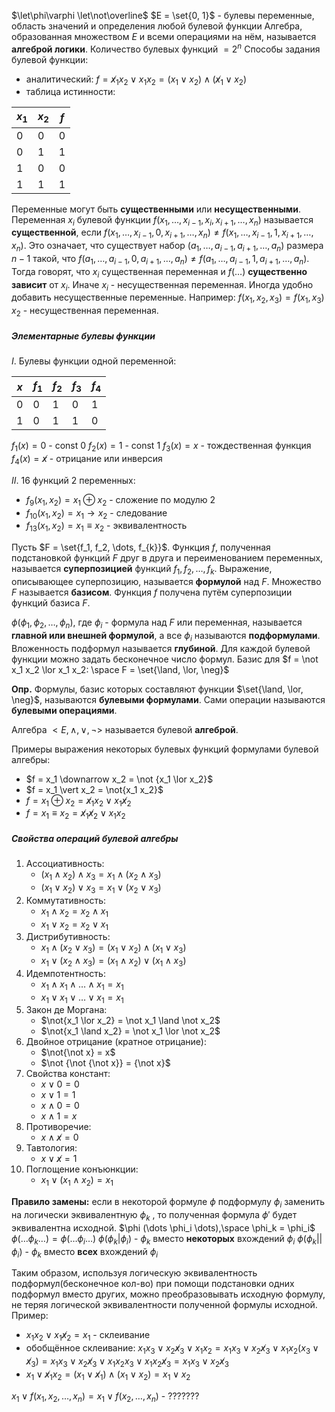 $\let\phi\varphi \let\not\overline$
$Е = \set{0, 1}$ - булевы переменные, область значений и определения любой булевой функции
Алгебра, образованная множеством $E$ и всеми операциями на нём, называется **алгеброй логики**.
Количество булевых функций $= 2^n$
Способы задания булевой функции:
- аналитический: $f = \not x_1 x_2 \lor x_1 x_2 = (x_1 \lor x_2) \land (\not x_1 \lor x_2)$
- таблица истинности:

| $x_1$ | $x_2$ | $f$ |
| ----- | ----- | --- |
| $0$   | $0$   | $0$ |
| $0$   | $1$   | $1$ |
| $1$   | $0$   | $0$ |
| $1$   | $1$   | $1$ |

Переменные могут быть **существенными** или **несущественными**.
Переменная $x_i$ булевой функции $f(x_1, \dots, x_{i-1}, x_i, x_{i+1}, \dots, x_n)$ называется **существенной**, если $f(x_1, \dots, x_{i-1}, 0, x_{i+1}, \dots, x_n) \ne f(x_1, \dots, x_{i-1}, 1, x_{i+1}, \dots, x_n)$.
Это означает, что существует набор $(a_1, \dots, a_{i-1}, a_{i+1}, \dots, a_n)$ размера $n - 1$ такой, что $f(a_1, \dots, a_{i-1}, 0, a_{i+1}, \dots, a_n) \ne f(a_1, \dots, a_{i-1}, 1, a_{i+1}, \dots, a_n)$.
Тогда говорят, что $x_i$ существенная переменная и $f(\dots)$ **существенно зависит** от $x_i$.
Иначе $x_i$ - несущественная переменная.
Иногда удобно добавить несущественные переменные.
Например:
$f(x_1, x_2, x_3) = f(x_1, x_3)$ 
$x_2$ - несущественная переменная.
##### Элементарные булевы функции
$I$. Булевы функции одной переменной:

| $x$ | $f_1$ | $f_2$ | $f_3$ | $f_4$ |
| --- | ----- | ----- | ----- | ----- |
| $0$ | $0$   | $1$   | $0$   | $1$   |
| $1$ | $0$   | $1$   | $1$   | $0$   |

$f_1(x) = 0$ - const 0
$f_2(x) = 1$ - const 1
$f_3(x) = x$ - тождественная функция
$f_4(x) = \not x$ - отрицание или инверсия

$II$. 16 функций 2 переменных:
- $f_9(x_1, x_2) = x_1 \oplus x_2$ - сложение по модулю 2
- $f_{10}(x_1, x_2) = x_1 \rightarrow x_2$ - следование
- $f_{13}(x_1, x_2) = x_1 \equiv x_2$ - эквивалентность

Пусть $F = \set{f_1, f_2, \dots, f_{k}}$. Функция $f$, полученная подстановкой функций $F$ друг в друга и переименованием переменных, называется **суперпозицией** функций $f_1, f_2, \dots, f_{k}$.
Выражение, описывающее суперпозицию, называется **формулой** над $F$.
Множество $F$ называется **базисом**.
Функция $f$ получена путём суперпозиции функций базиса $F$.

$\phi(\phi_1, \phi_2, \dots, \phi_n)$, где $\phi_i$ - формула над $F$ или переменная, называется **главной или внешней формулой**, а все $\phi_i$ называются **подформулами**.
Вложенность подформул называется **глубиной**.
Для каждой булевой функции можно задать бесконечное число формул.
Базис для $f = \not x_1 x_2 \lor x_1 x_2: \space F = \set{\land, \lor, \neg}$

**Опр.** Формулы, базис которых составляют функции $\set{\land, \lor, \neg}$, называются **булевыми формулами**. Сами операции называются **булевыми операциями**.

Алгебра $<E, \land, \lor, \neg>$ называется булевой **алгеброй**.

Примеры выражения некоторых булевых функций формулами булевой алгебры:
- $f = x_1 \downarrow x_2 = \not {x_1 \lor x_2}$
- $f = x_1 \vert x_2 = \not{x_1 x_2}$
- $f = x_1 \oplus x_2 = \not x_1 x_2 \lor x_1 \not x_2$
- $f = x_1 \equiv x_2 = \not x_1 \not x_2 \lor x_1 x_2$
##### Свойства операций булевой алгебры
1. Ассоциативность:
	- $(x_1 \land x_2) \land x_3 = x_1 \land (x_2 \land x_3)$
	- $(x_1 \lor x_2) \lor x_3 = x_1 \lor (x_2 \lor x_3)$
2. Коммутативность:
	- $x_1 \land x_2 = x_2 \land x_1$
	-  $x_1 \lor x_2 = x_2 \lor x_1$
3. Дистрибутивность:
	- $x_1 \land (x_2 \lor x_3) = (x_1 \lor x_2) \land (x_1 \lor x_3)$
	- $x_1 \lor (x_2 \land x_3) = (x_1 \land x_2) \lor (x_1 \land x_3)$
4. Идемпотентность:
	- $x_1 \land x_1 \land \dots \land x_1 = x_1$
	- $x_1 \lor x_1 \lor \dots \lor x_1 = x_1$
5. Закон де Моргана:
	- $\not{x_1 \lor x_2} = \not x_1 \land \not x_2$
	- $\not{x_1 \land x_2} = \not x_1 \lor \not x_2$
6. Двойное отрицание (кратное отрицание):
	- $\not{\not x} = x$
	- $\not {\not {\not x}} = {\not x}$
7. Свойства констант:
	- $x \lor 0 = 0$
	- $x \lor 1 = 1$
	- $x \land 0 = 0$
	- $x \land 1 = x$
8. Противоречие:
	- $x \land \not x = 0$
9. Тавтология:
	- $x \lor \not x = 1$
10. Поглощение конъюнкции:
	- $x_1 \lor (x_1 \land x_2) = x_1$

**Правило замены:** если в некоторой формуле $\phi$ подформулу $\phi_i$ заменить на логически эквивалентную $\phi_k$ , то полученная формула $\phi'$ будет эквивалентна исходной.
$\phi (\dots \phi_i \dots),\space \phi_k = \phi_i$
$\phi (\dots \phi_k \dots) = \phi (\dots \phi_i \dots)$
$\phi (\phi_k \vert \phi_i)$ - $\phi_k$ вместо **некоторых** вхождений $\phi_i$
$\phi (\phi_k \vert \vert \phi_i)$ - $\phi_k$ вместо **всех** вхождений $\phi_i$

Таким образом, используя логическую эквивалентность подформул(бесконечное кол-во) при помощи подстановки одних подформул вместо других, можно преобразовывать исходную формулу, не теряя логической эквивалентности полученной формулы исходной.
Пример:
- $x_1 x_2 \lor x_1 \not x_2 = x_1$ - склеивание
- обобщённое склеивание: $x_1 x_3 \lor x_2 \not x_3 \lor x_1 x_2 = x_1 x_3 \lor x_2 \not x_3 \lor x_1 x_2 (x_3 \lor \not x_3) = x_1 x_3 \lor x_2 \not x_3 \lor x_1 x_2 x_3 \lor x_1 x_2 \not x_3 = x_1 x_3 \lor x_2 \not x_3$
- $x_1 \lor \not x_1 x_2 = (x_1 \lor \not x_1) \land (x_1 \lor x_2) = x_1 \lor x_2$

$x_1 \lor f(x_1, x_2, \dots, x_n) = x_1 \lor f(x_2, \dots, x_n)$ - ???????